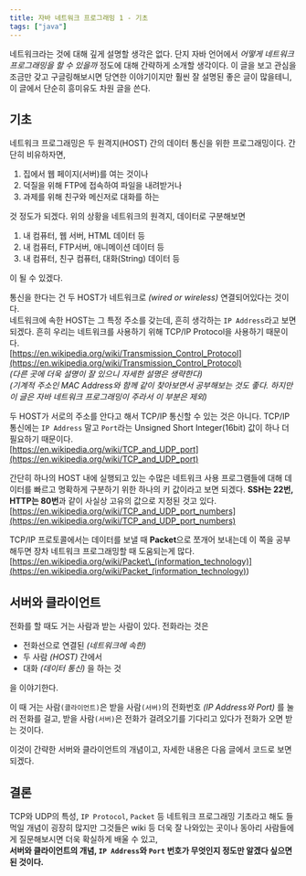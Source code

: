 ```yaml
---
title: 자바 네트워크 프로그래밍 1 - 기초
tags: ["java"]
---
```


네트워크라는 것에 대해 깊게 설명할 생각은 없다. 단지 자바 언어에서 _어떻게 네트워크 프로그래밍을 할 수 있을까_ 정도에 대해 간략하게 소개할 생각이다. 이 글을 보고 관심을 조금만 갖고 구글링해보시면 당연한 이야기이지만 훨씬 잘 설명된 좋은 글이 많을테니, 이 글에서 단순히 흥미유도 차원 글을 쓴다.

## 기초

네트워크 프로그래밍은 두 원격지(HOST) 간의 데이터 통신을 위한 프로그래밍이다.
간단히 비유하자면,

1. 집에서 웹 페이지(서버)를 여는 것이나
2. 덕질을 위해 FTP에 접속하여 파일을 내려받거나
3. 과제를 위해 친구와 메신저로 대화를 하는

것 정도가 되겠다. 위의 상황을 네트워크의 원격지, 데이터로 구분해보면

1. 내 컴퓨터, 웹 서버, HTML 데이터 등
2. 내 컴퓨터, FTP서버, 애니메이션 데이터 등
3. 내 컴퓨터, 친구 컴퓨터, 대화(String) 데이터 등

이 될 수 있겠다.

통신을 한다는 건 두 HOST가 네트워크로 _(wired or wireless)_ 연결되어있다는 것이다.  
네트워크에 속한 HOST는 그 특정 주소를 갖는데, 흔히 생각하는 `IP Address`라고 보면 되겠다. 흔히 우리는 네트워크를 사용하기 위해 TCP/IP Protocol을 사용하기 때문이다.  
[https://en.wikipedia.org/wiki/Transmission_Control_Protocol](https://en.wikipedia.org/wiki/Transmission_Control_Protocol)  
_(다른 곳에 더욱 설명이 잘 있으니 자세한 설명은 생략한다)_  
_(기계적 주소인 MAC Address와 함께 같이 찾아보면서 공부해보는 것도 좋다. 하지만 이 글은 자바 네트워크 프로그래밍이 주라서 이 부분은 제외)_

두 HOST가 서로의 주소를 안다고 해서 TCP/IP 통신할 수 있는 것은 아니다. TCP/IP 통신에는 `IP Address` 말고 `Port`라는 Unsigned Short Integer(16bit) 값이 하나 더 필요하기 때문이다.  
[https://en.wikipedia.org/wiki/TCP_and_UDP_port](https://en.wikipedia.org/wiki/TCP_and_UDP_port)

간단히 하나의 HOST 내에 실행되고 있는 수많은 네트워크 사용 프로그램들에 대해 데이터를 빠르고 명확하게 구분하기 위한 하나의 키 값이라고 보면 되겠다. **SSH는 22번, HTTP는 80번**과 같이 사실상 고유의 값으로 지정된 것고 있다.  
[https://en.wikipedia.org/wiki/TCP_and_UDP_port_numbers](https://en.wikipedia.org/wiki/TCP_and_UDP_port_numbers)

TCP/IP 프로토콜에서는 데이터를 보낼 때 **Packet**으로 쪼개어 보내는데 이 쪽을 공부해두면 장차 네트워크 프로그래밍할 때 도움되는게 많다.  
[https://en.wikipedia.org/wiki/Packet\_(information_technology)](<https://en.wikipedia.org/wiki/Packet_(information_technology)>)

## 서버와 클라이언트

전화를 할 때도 거는 사람과 받는 사람이 있다. 전화라는 것은

- 전화선으로 연결된 _(네트워크에 속한)_
- 두 사람 _(HOST)_ 간에서
- 대화 _(데이터 통신)_ 을 하는 것

을 이야기한다.

이 때 거는 사람`(클라이언트)`은 받을 사람`(서버)`의 전화번호 _(IP Address와 Port)_ 를 눌러 전화를 걸고, 받을 사람`(서버)`은 전화가 걸려오기를 기다리고 있다가 전화가 오면 받는 것이다.

이것이 간략한 서버와 클라이언트의 개념이고, 자세한 내용은 다음 글에서 코드로 보면 되겠다.

## 결론

TCP와 UDP의 특성, `IP Protocol`, `Packet` 등 네트워크 프로그래밍 기초라고 해도 들먹일 개념이 굉장히 많지만 그것들은 wiki 등 더욱 잘 나와있는 곳이나 동아리 사람들에게 질문해보시면 더욱 확실하게 배울 수 있고,  
**서버와 클라이언트의 개념, `IP Address`와 `Port` 번호가 무엇인지 정도만 알겠다 싶으면 된 것이다.**
